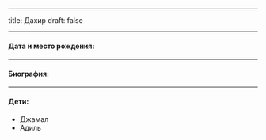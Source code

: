 
---
title: Дахир
draft: false

---
#### Дата и место рождения:

---
#### Биография:


---
#### Дети:
- Джамал
- Адиль
